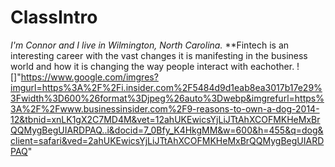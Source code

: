 # ClassIntro
*I'm Connor and I live in Wilmington, North Carolina.*
**Fintech is an interesting career with the vast changes it is manifesting in the business world and how it is changing the way people interact with eachother.
![]"https://www.google.com/imgres?imgurl=https%3A%2F%2Fi.insider.com%2F5484d9d1eab8ea3017b17e29%3Fwidth%3D600%26format%3Djpeg%26auto%3Dwebp&imgrefurl=https%3A%2F%2Fwww.businessinsider.com%2F9-reasons-to-own-a-dog-2014-12&tbnid=xnLK1gX2C7MD4M&vet=12ahUKEwicsYjLiJTtAhXCOFMKHeMxBrQQMygBegUIARDPAQ..i&docid=7_0Bfy_K4HkgMM&w=600&h=455&q=dog&client=safari&ved=2ahUKEwicsYjLiJTtAhXCOFMKHeMxBrQQMygBegUIARDPAQ"
